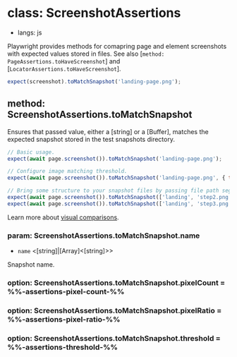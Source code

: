 # class: ScreenshotAssertions
* langs: js

Playwright provides methods for comapring page and element screenshots with
expected values stored in files. See also [`method: PageAssertions.toHaveScreenshot`] and
[`LocatorAssertions.toHaveScreenshot`].

```js
expect(screenshot).toMatchSnapshot('landing-page.png');
```

<!-- TOC -->

## method: ScreenshotAssertions.toMatchSnapshot

Ensures that passed value, either a [string] or a [Buffer], matches the expected snapshot stored in the test snapshots directory.

```js
// Basic usage.
expect(await page.screenshot()).toMatchSnapshot('landing-page.png');

// Configure image matching threshold.
expect(await page.screenshot()).toMatchSnapshot('landing-page.png', { threshold: 0.3 });

// Bring some structure to your snapshot files by passing file path segments.
expect(await page.screenshot()).toMatchSnapshot(['landing', 'step2.png']);
expect(await page.screenshot()).toMatchSnapshot(['landing', 'step3.png']);
```

Learn more about [visual comparisons](./test-snapshots.md).

### param: ScreenshotAssertions.toMatchSnapshot.name
- `name` <[string]|[Array]<[string]>>

Snapshot name.

### option: ScreenshotAssertions.toMatchSnapshot.pixelCount = %%-assertions-pixel-count-%%

### option: ScreenshotAssertions.toMatchSnapshot.pixelRatio = %%-assertions-pixel-ratio-%%

### option: ScreenshotAssertions.toMatchSnapshot.threshold = %%-assertions-threshold-%%
